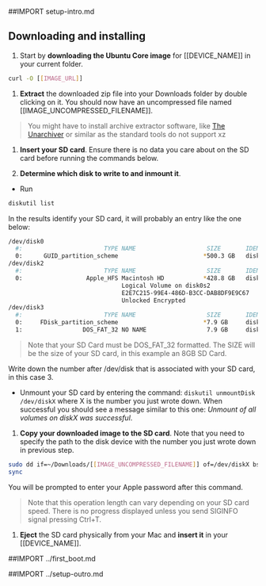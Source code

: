 ##IMPORT setup-intro.md

## Downloading and installing

1. Start by **downloading the Ubuntu Core image** for [[DEVICE_NAME]] in your current folder.
```sh
curl -O [[IMAGE_URL]]
```

1. **Extract** the downloaded zip file into your Downloads folder by double clicking on it. You should now have an uncompressed file named [[IMAGE_UNCOMPRESSED_FILENAME]].
> You might have to install archive extractor software, like [The Unarchiver](https://itunes.apple.com/gb/app/the-unarchiver/id425424353?mt=12) or similar as the standard tools do not support xz

1. **Insert your SD card**. Ensure there is no data you care about on the SD card before running the commands below.

1. **Determine which disk to write to and inmount it**.
 * Run
```sh
diskutil list
```
 In the results identify your SD card, it will probably an entry like the one below:
```sh
/dev/disk0
  #:                       TYPE NAME                    SIZE       IDENTIFIER
  0:      GUID_partition_scheme                        *500.3 GB   disk0
/dev/disk2
  #:                       TYPE NAME                    SIZE       IDENTIFIER
  0:                  Apple_HFS Macintosh HD           *428.8 GB   disk1
                                Logical Volume on disk0s2
                                E2E7C215-99E4-486D-B3CC-DAB8DF9E9C67
                                Unlocked Encrypted
/dev/disk3
  #:                       TYPE NAME                    SIZE       IDENTIFIER
  0:     FDisk_partition_scheme                        *7.9 GB     disk3
  1:                 DOS_FAT_32 NO NAME                 7.9 GB     disk3s1
```
 > Note that your SD Card must be DOS_FAT_32 formatted. The SIZE will be the size of your SD card, in this example an 8GB SD Card.

 Write down the number after /dev/disk that is associated with your SD card, in this case 3.

 * Unmount your SD card by entering the command:
 `diskutil unmountDisk /dev/diskX` where X is the number you just wrote down. When successful you should see a message similar to this one: *Unmount of all volumes on diskX was successful*.

1. **Copy your downloaded image to the SD card**. Note that you need to specify the path to the disk device with the number you just wrote down in previous step.
```sh
sudo dd if=~/Downloads/[[IMAGE_UNCOMPRESSED_FILENAME]] of=/dev/diskX bs=32MB
sync
```
You will be prompted to enter your Apple password after this command.

 > Note that this operation length can vary depending on your SD card speed. There is no progress displayed unless you send SIGINFO signal pressing Ctrl+T.

1. **Eject** the SD card physically from your Mac and **insert it** in your [[DEVICE_NAME]].

##IMPORT ../first_boot.md

##IMPORT ../setup-outro.md
